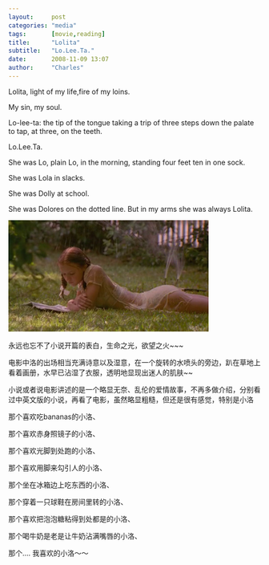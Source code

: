 ```yaml
---
layout:     post
categories: "media"
tags:       [movie,reading]
title:      "Lolita"
subtitle:   "Lo.Lee.Ta."
date:       2008-11-09 13:07
author:     "Charles"
---
```


Lolita, light of my life,fire of my loins.

My sin, my soul.

Lo-lee-ta: the tip of the tongue taking a trip of three steps down the palate to tap, at three, on the teeth.

Lo.Lee.Ta.

She was Lo, plain Lo, in the morning, standing four feet ten in one sock.

She was Lola in slacks.

She was Dolly at school.

She was Dolores on the dotted line. But in my arms she was always Lolita.

![Lolita](/img/lolita.jpg)

永远也忘不了小说开篇的表白，生命之光，欲望之火~~~

电影中洛的出场相当充满诗意以及湿意，在一个旋转的水喷头的旁边，趴在草地上看着画册，水早已沾湿了衣服，透明地显现出迷人的肌肤~~

小说或者说电影讲述的是一个略显无奈、乱伦的爱情故事，不再多做介绍，分别看过中英文版的小说，再看了电影，虽然略显粗糙，但还是很有感觉，特别是小洛

那个喜欢吃bananas的小洛、

那个喜欢赤身照镜子的小洛、

那个喜欢光脚到处跑的小洛、

那个喜欢用脚来勾引人的小洛、

那个坐在冰箱边上吃东西的小洛、

那个穿着一只球鞋在房间里转的小洛、

那个喜欢把泡泡糖粘得到处都是的小洛、

那个喝牛奶是老是让牛奶沾满嘴唇的小洛、


那个....   我喜欢的小洛～～